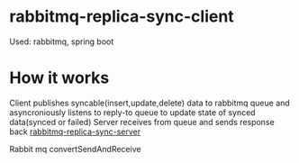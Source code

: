 # rabbitmq-replica-sync-client


Used: rabbitmq, spring boot

# How it works

Client publishes syncable(insert,update,delete) data to rabbitmq queue and asyncroniously listens to reply-to queue to update state of synced data(synced or failed)
Server receives from queue and sends response back [rabbitmq-replica-sync-server](https://github.com/rgaraisayev/rabbitmq-replica-sync-server)


Rabbit mq convertSendAndReceive  
